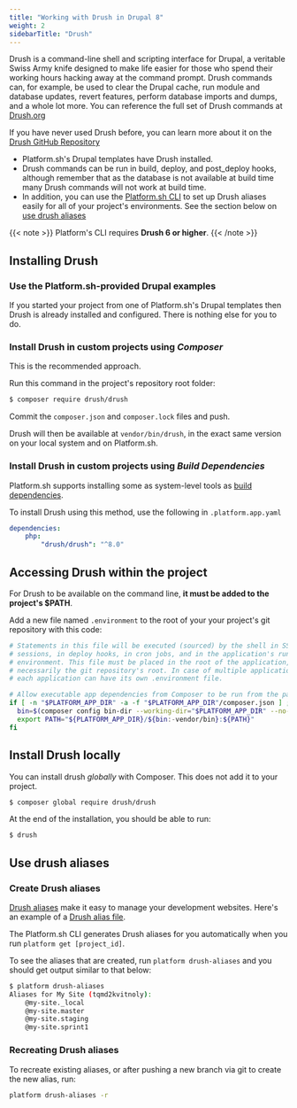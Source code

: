 ```yaml
---
title: "Working with Drush in Drupal 8"
weight: 2
sidebarTitle: "Drush"
---
```


Drush is a command-line shell and scripting interface for Drupal, a veritable Swiss Army knife designed to make life easier for those who spend their working hours hacking away at the command prompt. Drush commands can, for example, be used to clear the Drupal cache, run module and database updates, revert features, perform database imports and dumps, and a whole lot more. You can reference the full set of Drush commands at [Drush.org](http://www.drush.org)

If you have never used Drush before, you can learn more about it on the [Drush GitHub Repository](https://github.com/drush-ops/drush#description)

* Platform.sh's Drupal templates have Drush installed.
* Drush commands can be run in build, deploy, and post_deploy hooks, although remember that as the database is not available at build time many Drush commands will not work at build time.
* In addition, you can use the [Platform.sh CLI](/development/cli.html) to set up Drush aliases easily for all of your project's environments. See the section below on [use drush aliases](#use-drush-aliases)

{{< note >}}
Platform's CLI requires **Drush 6 or higher**.
{{< /note >}}

## Installing Drush

### Use the Platform.sh-provided Drupal examples

If you started your project from one of Platform.sh's Drupal templates then Drush is already installed and configured.  There is nothing else for you to do.

### Install Drush in custom projects using _Composer_

This is the recommended approach.

Run this command in the project's repository root folder:

```bash
$ composer require drush/drush
```

Commit the `composer.json` and `composer.lock` files and push.

Drush will then be available at `vendor/bin/drush`, in the exact same version on your local system and on Platform.sh.

### Install Drush in custom projects using _Build Dependencies_

Platform.sh supports installing some as system-level tools as [build dependencies](/configuration/app/build.html#build-dependencies).

To install Drush using this method, use the following in `.platform.app.yaml`

```yaml
dependencies:
    php:
        "drush/drush": "^8.0"
```
## Accessing Drush within the project

For Drush to be available on the command line, **it must be added to the project's $PATH**.

Add a new file named `.environment` to the root of your your project's git repository with this code:

```bash
# Statements in this file will be executed (sourced) by the shell in SSH
# sessions, in deploy hooks, in cron jobs, and in the application's runtime
# environment. This file must be placed in the root of the application, not
# necessarily the git repository's root. In case of multiple applications,
# each application can have its own .environment file.

# Allow executable app dependencies from Composer to be run from the path.
if [ -n "$PLATFORM_APP_DIR" -a -f "$PLATFORM_APP_DIR"/composer.json ] ; then
  bin=$(composer config bin-dir --working-dir="$PLATFORM_APP_DIR" --no-interaction 2>/dev/null)
  export PATH="${PLATFORM_APP_DIR}/${bin:-vendor/bin}:${PATH}"
fi
```

## Install Drush locally

You can install drush _globally_ with Composer. This does not add it to your project.

```bash
$ composer global require drush/drush
```

At the end of the installation, you should be able to run:

```bash
$ drush
```

## Use drush aliases

### Create Drush aliases

[Drush aliases](http://drush.readthedocs.org/en/master/usage/index.html#site-aliases) make it easy to manage your development websites. Here's an example of a [Drush alias file](https://github.com/drush-ops/drush/blob/8.x/examples/example.aliases.drushrc.php).

The Platform.sh CLI generates Drush aliases for you automatically when you run `platform get [project_id]`.

To see the aliases that are created, run `platform drush-aliases` and you should get output similar to that below:

```bash
$ platform drush-aliases
Aliases for My Site (tqmd2kvitnoly):
    @my-site._local
    @my-site.master
    @my-site.staging
    @my-site.sprint1
```
### Recreating Drush aliases

To recreate existing aliases, or after pushing a new branch via git to create the new alias, run:

```bash
platform drush-aliases -r
```
